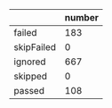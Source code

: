 |  | number |
|----| ---- |
| failed | 183|
| skipFailed | 0|
| ignored | 667|
| skipped | 0|
| passed | 108|
